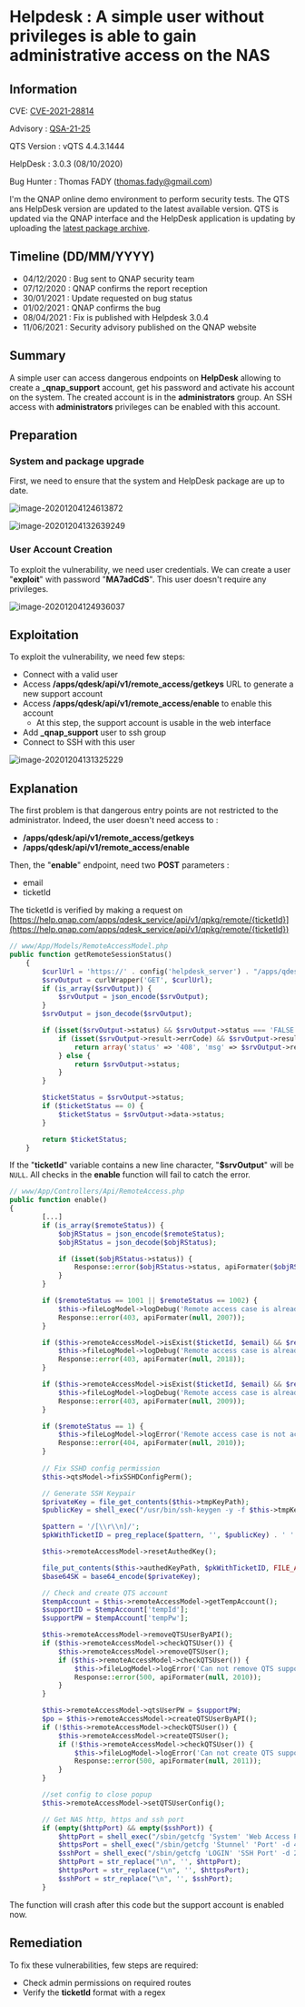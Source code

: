 # Helpdesk : A simple user without privileges is able to gain administrative access on the NAS

## Information

CVE: [CVE-2021-28814](https://cve.mitre.org/cgi-bin/cvename.cgi?name=CVE-2021-28814)

Advisory : [QSA-21-25](https://www.qnap.com/fr-fr/security-advisory/qsa-21-25)

QTS Version : vQTS 4.4.3.1444

HelpDesk : 3.0.3 (08/10/2020)

Bug Hunter : Thomas FADY (thomas.fady@gmail.com)

I'm the QNAP online demo environment to perform security tests. The QTS ans HelpDesk version are updated to the latest available version. QTS is updated via the QNAP interface and the HelpDesk application is updating by uploading the [latest package archive](https://download.qnap.com/QPKG/helpdesk_3.0.3-20200810_master.zip).

## Timeline (DD/MM/YYYY)

- 04/12/2020 : Bug sent to QNAP security team
- 07/12/2020 : QNAP confirms the report reception
- 30/01/2021 : Update requested on bug status
- 01/02/2021 : QNAP confirms the bug
- 08/04/2021 : Fix is published with Helpdesk 3.0.4
- 11/06/2021 : Security advisory published on the QNAP website

## Summary

A simple user can access dangerous endpoints on **HelpDesk** allowing to create a **_qnap_support** account, get his password and activate his account on the system. The created account is in the **administrators** group. An SSH access with **administrators** privileges  can be enabled with this account.

## Preparation

### System and package upgrade

First, we need to ensure that the system and HelpDesk package are up to date.

![image-20201204124613872](img/image-20201204124613872.png)

![image-20201204132639249](img/image-20201204132639249.png)

### User Account Creation

To exploit the vulnerability, we need user credentials. We can create a user "**exploit**" with password "**MA7adCdS**". This user doesn't require any privileges.

![image-20201204124936037](img/image-20201204124936037.png)

## Exploitation

To exploit the vulnerability, we need few steps:

- Connect with a valid user
- Access **/apps/qdesk/api/v1/remote_access/getkeys** URL to generate a new support account
- Access **/apps/qdesk/api/v1/remote_access/enable** to enable this account
  - At this step, the support account is usable in the web interface
- Add **_qnap_support** user to ssh group
- Connect to SSH with this user


![image-20201204131325229](img/image-20201204131325229.png)



## Explanation

The first problem is that dangerous entry points are not restricted to the administrator. Indeed, the user doesn't need access to :

- **/apps/qdesk/api/v1/remote_access/getkeys**
- **/apps/qdesk/api/v1/remote_access/enable**

Then, the "**enable**" endpoint, need two **POST** parameters :

- email
- ticketId

The ticketId is verified by making a request on [https://help.qnap.com/apps/qdesk_service/api/v1/qpkg/remote/{ticketId}](https://help.qnap.com/apps/qdesk_service/api/v1/qpkg/remote/{ticketId}) 

```php
// www/App/Models/RemoteAccessModel.php
public function getRemoteSessionStatus()
    {
        $curlUrl = 'https://' . config('helpdesk_server') . "/apps/qdesk_service/api/v1/qpkg/remote/{$this->ticketId}";
        $srvOutput = curlWrapper('GET', $curlUrl);
        if (is_array($srvOutput)) {
            $srvOutput = json_encode($srvOutput);
        }
        $srvOutput = json_decode($srvOutput);

        if (isset($srvOutput->status) && $srvOutput->status === 'FALSE') {
            if (isset($srvOutput->result->errCode) && $srvOutput->result->errCode == 28) {
                return array('status' => '408', 'msg' => $srvOutput->result->errMsg);
            } else {
                return $srvOutput->status;
            }
        }

        $ticketStatus = $srvOutput->status;
        if ($ticketStatus == 0) {
            $ticketStatus = $srvOutput->data->status;
        }

        return $ticketStatus;
    }
```

If the "**ticketId**" variable contains a new line character, "**$srvOutput**" will be `NULL`. All checks in the **enable** function will fail to catch the error.



```php
// www/App/Controllers/Api/RemoteAccess.php
public function enable()
{		
    	[...]
    	if (is_array($remoteStatus)) {
            $objRStatus = json_encode($remoteStatus);
            $objRStatus = json_decode($objRStatus);

            if (isset($objRStatus->status)) {
                Response::error($objRStatus->status, apiFormater($objRStatus->msg, 2014));
            }
        }

        if ($remoteStatus == 1001 || $remoteStatus == 1002) {
            $this->fileLogModel->logDebug('Remote access case is already enabled.', __FILE__, __LINE__);
            Response::error(403, apiFormater(null, 2007));
        }

        if ($this->remoteAccessModel->isExist($ticketId, $email) && $remoteStatus == 1004) {
            $this->fileLogModel->logDebug('Remote access case is already expired.', __FILE__, __LINE__);
            Response::error(403, apiFormater(null, 2018));
        }

        if ($this->remoteAccessModel->isExist($ticketId, $email) && $remoteStatus == 1005) {
            $this->fileLogModel->logDebug('Remote access case is already closed.', __FILE__, __LINE__);
            Response::error(403, apiFormater(null, 2009));
        }

        if ($remoteStatus == 1) {
            $this->fileLogModel->logError('Remote access case is not activate.', __FILE__, __LINE__);
            Response::error(404, apiFormater(null, 2010));
        }
    
    	// Fix SSHD config permission
        $this->qtsModel->fixSSHDConfigPerm();

        // Generate SSH Keypair
        $privateKey = file_get_contents($this->tmpKeyPath);
        $publicKey = shell_exec("/usr/bin/ssh-keygen -y -f $this->tmpKeyPath");

        $pattern = '/[\\r\\n]/';
        $pkWithTicketID = preg_replace($pattern, '', $publicKey) . ' ' . $ticketId . "\r\n";

        $this->remoteAccessModel->resetAuthedKey();

        file_put_contents($this->authedKeyPath, $pkWithTicketID, FILE_APPEND);
        $base64SK = base64_encode($privateKey);

        // Check and create QTS account
        $tempAccount = $this->remoteAccessModel->getTempAccount();
        $supportID = $tempAccount['tempId'];
        $supportPW = $tempAccount['tempPw'];

        $this->remoteAccessModel->removeQTSUserByAPI();
        if ($this->remoteAccessModel->checkQTSUser()) {
            $this->remoteAccessModel->removeQTSUser();
            if ($this->remoteAccessModel->checkQTSUser()) {
                $this->fileLogModel->logError('Can not remove QTS support account.', __FILE__, __LINE__);
                Response::error(500, apiFormater(null, 2010));
            }
        }

        $this->remoteAccessModel->qtsUserPW = $supportPW;
        $po = $this->remoteAccessModel->createQTSUserByAPI();
        if (!$this->remoteAccessModel->checkQTSUser()) {
            $this->remoteAccessModel->createQTSUser();
            if (!$this->remoteAccessModel->checkQTSUser()) {
                $this->fileLogModel->logError('Can not create QTS support account.', __FILE__, __LINE__);
                Response::error(500, apiFormater(null, 2011));
            }
        }

        //set config to close popup
        $this->remoteAccessModel->setQTSUserConfig();

        // Get NAS http, https and ssh port
        if (empty($httpPort) && empty($sshPort)) {
            $httpPort = shell_exec("/sbin/getcfg 'System' 'Web Access Port' -d 8080");
            $httpsPort = shell_exec("/sbin/getcfg 'Stunnel' 'Port' -d 443");
            $sshPort = shell_exec("/sbin/getcfg 'LOGIN' 'SSH Port' -d 22");
            $httpPort = str_replace("\n", '', $httpPort);
            $httpsPort = str_replace("\n", '', $httpsPort);
            $sshPort = str_replace("\n", '', $sshPort);
        }
```

The function will crash after this code but the support account is enabled now.

## Remediation

To fix these vulnerabilities, few steps are required:

- Check admin permissions on required routes
- Verify the **ticketId** format with a regex
